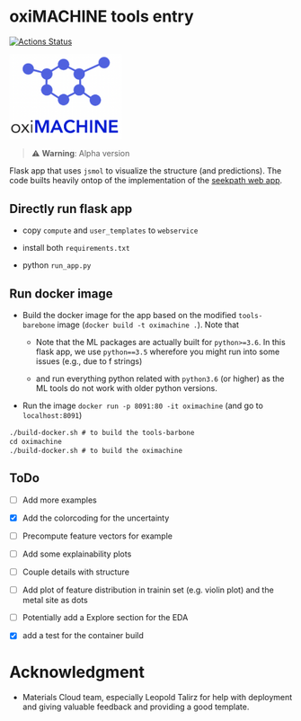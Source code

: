 # oxiMACHINE tools entry

[![Actions Status](https://github.com/kjappelbaum/oximachinetool/workflows/Docker%20Image%20Build%20CI/badge.svg)](https://github.com/kjappelbaum/oximachinetool/actions)

<img src='oximachine_logo.png' width=200px, text-align=center> </img>

> ⚠️ **Warning**: Alpha version

Flask app that uses `jsmol` to visualize the structure (and predictions). The code builts heavily ontop of the implementation of the [seekpath web app](https://github.com/giovannipizzi/seekpath).

## Directly run flask app

- copy `compute` and `user_templates` to `webservice`

- install both `requirements.txt`

- python `run_app.py`

## Run docker image

- Build the docker image for the app based on the modified `tools-barebone` image (`docker build -t oximachine .`). Note that

  - Note that the ML packages are actually built for `python>=3.6`. In this flask app, we use `python==3.5` wherefore you might run into some issues (e.g., due to f strings)

    <!-- - you need to use ubuntu 16.04 version in the `tools-barebone`, otherwise there are some issues with Apache
    - note that `libapache2-mod-wsgi-py3` is compiled with the wrong python version (3.5), we install it with pip for this reason -->

  - and run everything python related with `python3.6` (or higher) as the ML tools do not work with older python versions.

- Run the image `docker run -p 8091:80 -it oximachine` (and go to
        `localhost:8091`)

```
./build-docker.sh # to build the tools-barbone
cd oximachine
./build-docker.sh # to build the oximachine
```

## ToDo

- [ ] Add more examples

- [x] Add the colorcoding for the uncertainty

- [ ] Precompute feature vectors for example

- [ ] Add some explainability plots

- [ ] Couple details with structure

- [ ] Add plot of feature distribution in trainin set (e.g. violin plot) and the metal site as dots

- [ ] Potentially add a Explore section for the EDA

- [x] add a test for the container build


# Acknowledgment

- Materials Cloud team, especially Leopold Talirz for help with deployment and giving valuable feedback and providing a good template. 
